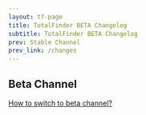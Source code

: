 ```yaml
---
layout: tf-page
title: TotalFinder BETA Changelog
subtitle: TotalFinder BETA Changelog
prev: Stable Channel
prev_link: /changes
---
```


## Beta Channel

<a href="javascript:showBetaHint(this);">How to switch to beta channel?</a>
<div class="betahint" style="display:none; margin-top: -10px; margin-left: 20px">
    Please switch the combo box next to the "Check for updates..." button:<br/>
    <img src="/images/pref-about.png" style="width:300px">
</div>

<div class="changelogx">&nbsp;</div>

<script type="text/javascript" charset="utf-8">
    $(function() {
        $('.changelogx').load('changelog-beta.html?x='+((Math.random()+"").substring(2))+' #page');
    });
    
    function showBetaHint(el) {
        $('.betahint').show();
    }
</script>
